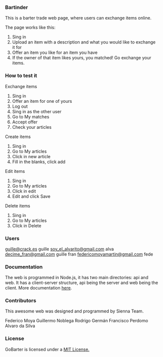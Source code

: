 ### Bartinder

This is a barter trade web page, where users can exchange items online.

The page works like this:
1. Sing in
2. Upload an item with a description and what you would like to exchange it for
3. Offer an item you like for an item you have
4. If the owner of that item likes yours, you matched! Go exchange your items.

### How to test it

Exchange items
1. Sing in
2. Offer an item for one of yours
3. Log out
4. Sing in as the other user
5. Go to My matches
6. Accept offer
7. Check your articles

Create items 
1. Sing in
2. Go to My articles
3. Click in new article
4. Fill in the blanks, click add

Edit items
1. Sing in
2. Go to My articles
3. Click in edit
4. Edit and click Save

Delete items
1. Sing in
2. Go to My articles
3. Click in Delete

### Users
guille@crack.es guille
soy_el_alvarito@gmail.com alva
decime_fran@gmail.com guille fran
federicomoyamartin@gmail.com fede

### Documentation

The web is programmed in Node.js, it has two main directories: api and web.
It has a client-server structure, api being the server and web being the client.
More documentation [here](http://nelson-haha.api-meal.eu/).

### Contributors 

This awesome web was designed and programmed by Sienna Team.

Federico Moya
Guillermo Noblega
Rodrigo Germán
Francisco Perdomo
Alvaro da Silva

### License
GoBarter is licensed under a [MIT License.](https://github.com/ucudal-wp/sienna-final/blob/master/LICENSE)
